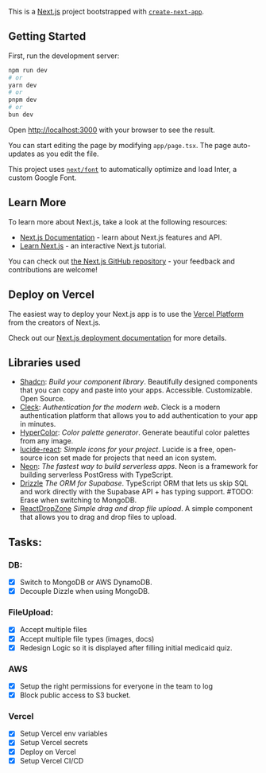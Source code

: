 This is a [Next.js](https://nextjs.org/) project bootstrapped with [`create-next-app`](https://github.com/vercel/next.js/tree/canary/packages/create-next-app).

## Getting Started

First, run the development server:

```bash
npm run dev
# or
yarn dev
# or
pnpm dev
# or
bun dev
```

Open [http://localhost:3000](http://localhost:3000) with your browser to see the result.

You can start editing the page by modifying `app/page.tsx`. The page auto-updates as you edit the file.

This project uses [`next/font`](https://nextjs.org/docs/basic-features/font-optimization) to automatically optimize and load Inter, a custom Google Font.

## Learn More

To learn more about Next.js, take a look at the following resources:

- [Next.js Documentation](https://nextjs.org/docs) - learn about Next.js features and API.
- [Learn Next.js](https://nextjs.org/learn) - an interactive Next.js tutorial.

You can check out [the Next.js GitHub repository](https://github.com/vercel/next.js/) - your feedback and contributions are welcome!

## Deploy on Vercel

The easiest way to deploy your Next.js app is to use the [Vercel Platform](https://vercel.com/new?utm_medium=default-template&filter=next.js&utm_source=create-next-app&utm_campaign=create-next-app-readme) from the creators of Next.js.

Check out our [Next.js deployment documentation](https://nextjs.org/docs/deployment) for more details.

## Libraries used

- [Shadcn](https://ui.shadcn.com/): _Build your component library_. Beautifully designed components that you can copy and paste into your apps. Accessible. Customizable. Open Source.
- [Cleck](https://cleck.com/): _Authentication for the modern web_. Cleck is a modern authentication platform that allows you to add authentication to your app in minutes.
- [HyperColor](https://hypercolor.dev/): _Color palette generator_. Generate beautiful color palettes from any image.
- [lucide-react](https://lucide.dev/): _Simple icons for your project_. Lucide is a free, open-source icon set made for projects that need an icon system.
- [Neon](https://neon.tech): _The fastest way to build serverless apps_. Neon is a framework for building serverless PostGress with TypeScript.
- [Drizzle](https://orm.drizzle.team/) _The ORM for Supabase_. TypeScript ORM that lets us skip SQL and work directly with the Supabase API + has typing support. #TODO: Erase when switching to MongoDB.
- [ReactDropZone](https://react-dropzone.js.org/) _Simple drag and drop file upload_. A simple component that allows you to drag and drop files to upload.

## Tasks:

### DB:

- [x] Switch to MongoDB or AWS DynamoDB.
- [x] Decouple Dizzle when using MongoDB.

### FileUpload:

- [x] Accept multiple files
- [x] Accept multiple file types (images, docs)
- [x] Redesign Logic so it is displayed after filling initial medicaid quiz.

### AWS

- [x] Setup the right permissions for everyone in the team to log
- [x] Block public access to S3 bucket.

### Vercel

- [x] Setup Vercel env variables
- [x] Setup Vercel secrets
- [x] Deploy on Vercel
- [x] Setup Vercel CI/CD
